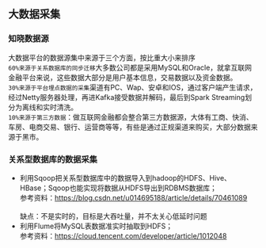 ## 大数据采集

### 知晓数据源
大数据平台的数据源集中来源于三个方面，按比重大小来排序<br/>
`60%来源于关系数据库的同步迁移`大多数公司都是采用MySQL和Oracle，就拿互联网金融平台来说，这些数据大部分是用户基本信息，交易数据以及资金数据。<br/>
`30%来源于平台埋点数据的采集`渠道有PC、Wap、安卓和IOS，通过客户端产生请求，经过Netty服务器处理，再进Kafka接受数据并解码，最后到Spark Streaming划分为离线和实时清洗。<br/>
`10%来源于第三方数据`：做互联网金融都会整合第三方数据源，大体有工商、快消、车房、电商交易、银行、运营商等等，有些是通过正规渠道来购买，大部分数据来源于黑市。

### 关系型数据库的数据采集
- 利用Sqoop把关系型数据库中的数据导入到hadoop的HDFS、Hive、HBase；Sqoop也能实现将数据从HDFS导出到RDBMS数据库；<br/>
   参考资料：https://blog.csdn.net/u014695188/article/details/70461089<br/> <br/>
   缺点：不是实时的，目标是大吞吐量，并不太关心低延时问题
- 利用Flume将MySQL表数据准实时抽取到HDFS；<br/>
  参考资料：https://cloud.tencent.com/developer/article/1012048<br/>
